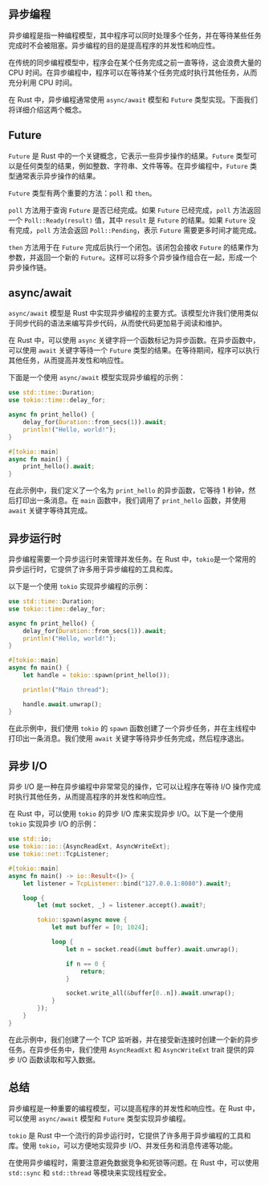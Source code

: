 ## 异步编程

异步编程是指一种编程模型，其中程序可以同时处理多个任务，并在等待某些任务完成时不会被阻塞。异步编程的目的是提高程序的并发性和响应性。

在传统的同步编程模型中，程序会在某个任务完成之前一直等待，这会浪费大量的 CPU 时间。在异步编程中，程序可以在等待某个任务完成时执行其他任务，从而充分利用 CPU 时间。

在 Rust 中，异步编程通常使用 `async/await` 模型和 `Future` 类型实现。下面我们将详细介绍这两个概念。

## Future

`Future` 是 Rust 中的一个关键概念，它表示一些异步操作的结果。`Future` 类型可以是任何类型的结果，例如整数、字符串、文件等等。在异步编程中，`Future` 类型通常表示异步操作的结果。

`Future` 类型有两个重要的方法：`poll` 和 `then`。

`poll` 方法用于查询 `Future` 是否已经完成。如果 `Future` 已经完成，`poll` 方法返回一个 `Poll::Ready(result)` 值，其中 `result` 是 `Future` 的结果。如果 `Future` 没有完成，`poll` 方法会返回 `Poll::Pending`，表示 `Future` 需要更多时间才能完成。

`then` 方法用于在 `Future` 完成后执行一个闭包。该闭包会接收 `Future` 的结果作为参数，并返回一个新的 `Future`。这样可以将多个异步操作组合在一起，形成一个异步操作链。

## async/await

`async/await` 模型是 Rust 中实现异步编程的主要方式。该模型允许我们使用类似于同步代码的语法来编写异步代码，从而使代码更加易于阅读和维护。

在 Rust 中，可以使用 `async` 关键字将一个函数标记为异步函数。在异步函数中，可以使用 `await` 关键字等待一个 `Future` 类型的结果。在等待期间，程序可以执行其他任务，从而提高并发性和响应性。

下面是一个使用 `async/await` 模型实现异步编程的示例：

```rust
use std::time::Duration;
use tokio::time::delay_for;

async fn print_hello() {
    delay_for(Duration::from_secs(1)).await;
    println!("Hello, world!");
}

#[tokio::main]
async fn main() {
    print_hello().await;
}
```

在此示例中，我们定义了一个名为 `print_hello` 的异步函数，它等待 1 秒钟，然后打印出一条消息。在 `main` 函数中，我们调用了 `print_hello` 函数，并使用 `await` 关键字等待其完成。

## 异步运行时

异步编程需要一个异步运行时来管理并发任务。在 Rust 中，`tokio`是一个常用的异步运行时，它提供了许多用于异步编程的工具和库。

以下是一个使用 `tokio` 实现异步编程的示例：

```rust
use std::time::Duration;
use tokio::time::delay_for;

async fn print_hello() {
    delay_for(Duration::from_secs(1)).await;
    println!("Hello, world!");
}

#[tokio::main]
async fn main() {
    let handle = tokio::spawn(print_hello());

    println!("Main thread");

    handle.await.unwrap();
}
```

在此示例中，我们使用 `tokio` 的 `spawn` 函数创建了一个异步任务，并在主线程中打印出一条消息。我们使用 `await` 关键字等待异步任务完成，然后程序退出。

## 异步 I/O

异步 I/O 是一种在异步编程中非常常见的操作，它可以让程序在等待 I/O 操作完成时执行其他任务，从而提高程序的并发性和响应性。

在 Rust 中，可以使用 `tokio` 的异步 I/O 库来实现异步 I/O。以下是一个使用 `tokio` 实现异步 I/O 的示例：

```rust
use std::io;
use tokio::io::{AsyncReadExt, AsyncWriteExt};
use tokio::net::TcpListener;

#[tokio::main]
async fn main() -> io::Result<()> {
    let listener = TcpListener::bind("127.0.0.1:8080").await?;

    loop {
        let (mut socket, _) = listener.accept().await?;

        tokio::spawn(async move {
            let mut buffer = [0; 1024];

            loop {
                let n = socket.read(&mut buffer).await.unwrap();

                if n == 0 {
                    return;
                }

                socket.write_all(&buffer[0..n]).await.unwrap();
            }
        });
    }
}
```

在此示例中，我们创建了一个 TCP 监听器，并在接受新连接时创建一个新的异步任务。在异步任务中，我们使用 `AsyncReadExt` 和 `AsyncWriteExt` trait 提供的异步 I/O 函数读取和写入数据。

## 总结

异步编程是一种重要的编程模型，可以提高程序的并发性和响应性。在 Rust 中，可以使用 `async/await` 模型和 `Future` 类型实现异步编程。

`tokio` 是 Rust 中一个流行的异步运行时，它提供了许多用于异步编程的工具和库。使用 `tokio`，可以方便地实现异步 I/O、并发任务和消息传递等功能。

在使用异步编程时，需要注意避免数据竞争和死锁等问题。在 Rust 中，可以使用 `std::sync` 和 `std::thread` 等模块来实现线程安全。